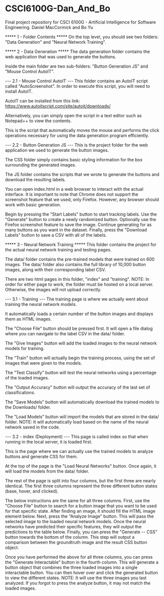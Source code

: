 # CSCI6100G-Dan_And_Bo
Final project repository for CSCI 6100G - Artificial Intelligence for Software Engineering. Daniel MacCormick and Bo Yu

***** 1 - Folder Contents *****
On the top level, you should see two folders: "Data Generation" and "Neural Network Training".



***** 2 - Data Generation *****
The data generation folder contains the web application that was used to generate the buttons.

Inside the main folder are two sub-folders: "Button Generation JS" and "Mouse Control AutoIT".


--- 2.1 - Mouse Control AutoIT ---
This folder contains an AutoIT script called "AutoScreenshot". In order to execute this script, you will need to install AutoIT.

AutoIT can be installed from this link: https://www.autoitscript.com/site/autoit/downloads/

Alternatively, you can simply open the script in a text editor such as Notepad++ to view the contents.

This is the script that automatically moves the mouse and performs the click operations necessary for using the data generation program efficiently.


--- 2.2 - Button Generation JS ---
This is the project folder for the web application we used to generate the button images.

The CSS folder simply contains basic styling information for the box surrounding the generated images.

The JS folder contains the scripts that we wrote to generate the buttons and download the resulting labels.

You can open index.html in a web browser to interact with the actual interface. 
It is important to note that Chrome does not support the screenshot feature that we used, only Firefox.
However, any browser should work with basic generation.

Begin by pressing the "Start Labels" button to start tracking labels.
Use the "Generate" button to create a newly randomized button.
Optionally use the Firefox screenshot feature to save the image.
Continue generating for as many buttons as you want in the dataset.
Finally, press the "Download Labels" button to save a CSV with all of the labels.



***** 3 - Neural Network Training *****
This folder contains the project for the actual neural network training and testing pages.

The data/ folder contains the pre-trained models that were trained on 600 images.
The data/ folder also contains the full library of 10,000 button images, along with their corresponding label CSV.

There are two html pages in this folder, "index" and "training".
NOTE: In order for either page to work, the folder must be hosted on a local server. Otherwise, the images will not upload correctly.


--- 3.1 - Training ---
The training page is where we actually went about training the neural network models.

It automatically loads a certain number of the button images and displays them as HTML images.

The "Choose File" button should be pressed first. It will open a file dialog where you can navigate to the label CSV in the data/ folder.

The "Give Images" button will add the loaded images to the neural network models for training.

The "Train" button will actually begin the training process, using the set of images that were given to the models.

The "Test Classify" button will test the neural networks using a percentage of the loaded images.

The "Output Accuracy" button will output the accuracy of the last set of classifications.

The "Save Models" button will automatically download the trained models to the Downloads/ folder.

The "Load Models" button will import the models that are stored in the data/ folder.
NOTE: It will automatically load based on the name of the neural network saved in the code.


--- 3.2 - index (Deployment) ---
This page is called index so that when running in the local server, it is loaded first.

This is the page where we can actually use the trained models to analyze buttons and generate CSS for them.

At the top of the page is the "Load Neural Networks" button. Once again, it will load the models from the data/ folder.

The rest of the page is split into four columns, but the first three are nearly identical.
The first three columns represent the three different button states (base, hover, and clicked).

The below instructions are the same for all three columns.
First, use the "Choose File" button to search for a button image that you want to be used for that specific state.
After finding an image, it should fill the HTML image element below.
Next, press the "Analyze Image" button. This will pass the selected image to the loaded neural network models.
Once the neural networks have predicted their specific features, they will output the predictions to the table below.
Finally, you can press the "Generate -- CSS" button towards the bottom of the column.
This step will output a comparison between the groundtruth image and the result CSS button object.

Once you have performed the above for all three columns, you can press the "Generate Interactable" button in the fourth column.
This will generate a button object that combines the three loaded images into a single interactable button.
You can then hover over and click the generated button to view the different states.
NOTE: It will use the three images you last analyzed. If you forgot to press the analyze button, it may not match the loaded images.
